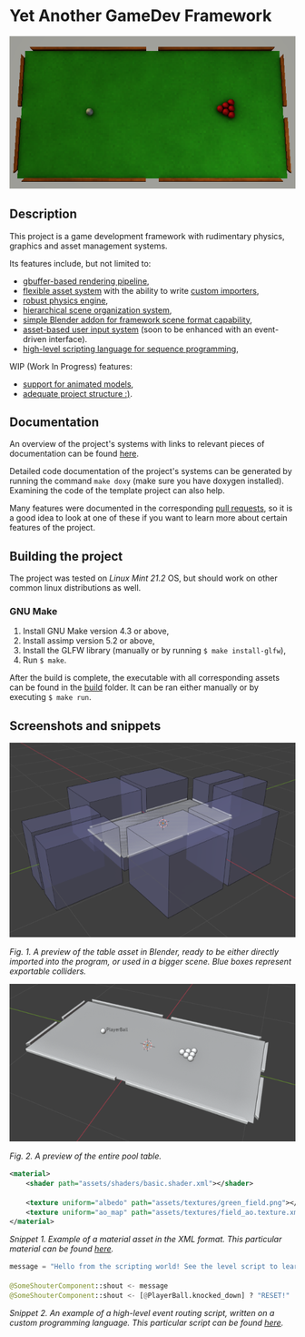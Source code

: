 # Yet Another GameDev Framework

![screenshot.png](docs/assets/screenshot.png)

## Description

This project is a game development framework with rudimentary physics, graphics and asset management systems.

Its features include, but not limited to:
- [gbuffer-based rendering pipeline](./docs/graphics/CORE.md),
- [flexible asset system](./docs/asset_system/CORE.md) with the ability to write [custom importers](./docs/asset_system/CUSTOM_IMPORTERS.md),
- [robust physics engine](./docs/physics/CORE.md),
- [hierarchical scene organization system](./docs/logics/CORE.md),
- [simple Blender addon for framework scene format capability](./docs/logics/BLENDER_ADDON.md),
- [asset-based user input system](./docs/input/CORE.md) (soon to be enhanced with an event-driven interface).
- [high-level scripting language for sequence programming](docs/asset_system/EVENT_ROUTING.md),

WIP (Work In Progress) features:
- [support for animated models](https://github.com/Sigmarik/graphics-engine/issues/4),
- [adequate project structure :)](https://github.com/Sigmarik/graphics-engine/issues/26).

## Documentation

An overview of the project's systems with links to relevant pieces of documentation can be found [here](./docs/structure/FRAMEWORK_STRUCTURE.md).

Detailed code documentation of the project's systems can be generated by running the command `make doxy` (make sure you have doxygen installed). Examining the code of the template project can also help.

Many features were documented in the corresponding [pull requests](https://github.com/Sigmarik/graphics-engine/pulls?q=is%3Apr+is%3Aclosed), so it is a good idea to look at one of these if you want to learn more about certain features of the project.

## Building the project

The project was tested on *Linux Mint 21.2* OS, but should work on other common linux distributions as well.

### GNU Make

1. Install GNU Make version 4.3 or above,
2. Install assimp version 5.2 or above,
3. Install the GLFW library (manually or by running `$ make install-glfw`),
4. Run `$ make`.

After the build is complete, the executable with all corresponding assets can be found in the [build](build/) folder. It can be ran either manually or by executing `$ make run`.

## Screenshots and snippets

![asset_preview](docs/assets/blend_preview_table.png)

*Fig. 1. A preview of the table asset in Blender, ready to be either directly imported into the program, or used in a bigger scene. Blue boxes represent exportable colliders.*

![scene_preview](docs/assets/blend_preview_scene.png)

*Fig. 2. A preview of the entire pool table.*

```XML
<material>
    <shader path="assets/shaders/basic.shader.xml"></shader>

    <texture uniform="albedo" path="assets/textures/green_field.png"></texture>
    <texture uniform="ao_map" path="assets/textures/field_ao.texture.xml"></texture>
</material>
```

*Snippet 1. Example of a material asset in the XML format. This particular material can be found [here](assets/materials/field.material.xml).*

```python
message = "Hello from the scripting world! See the level script to learn where this message came from!"

@SomeShouterComponent::shout <- message
@SomeShouterComponent::shout <- [@PlayerBall.knocked_down] ? "RESET!" : IMPOSSIBLE
```

*Snippet 2. An example of a high-level event routing script, written on a custom programming language. This particular script can be found [here](assets/levels/pool_table.level.xml).*
